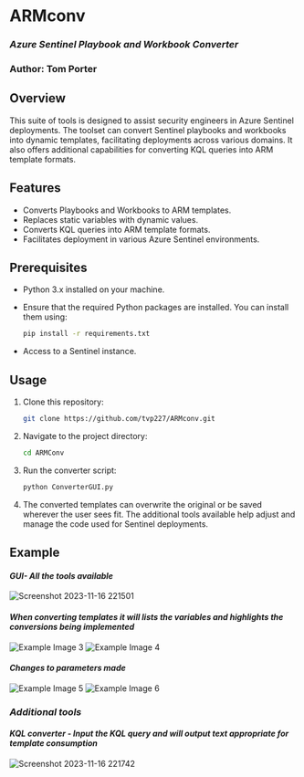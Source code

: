 # ARMconv 
### *Azure Sentinel Playbook and Workbook Converter*
### Author: Tom Porter

## Overview
This suite of tools is designed to assist security engineers in Azure Sentinel deployments. The toolset can convert Sentinel playbooks and workbooks into dynamic templates, facilitating deployments across various domains. It also offers additional capabilities for converting KQL queries into ARM template formats.

## Features

- Converts Playbooks and Workbooks to ARM templates.
- Replaces static variables with dynamic values.
- Converts KQL queries into ARM template formats.
- Facilitates deployment in various Azure Sentinel environments.

## Prerequisites

- Python 3.x installed on your machine.
- Ensure that the required Python packages are installed. You can install them using:

    ```bash
    pip install -r requirements.txt
    ```
- Access to a Sentinel instance.
  
## Usage

1. Clone this repository:

    ```bash
    git clone https://github.com/tvp227/ARMconv.git
    ```

2. Navigate to the project directory:

    ```bash
    cd ARMConv
    ```

3. Run the converter script:

    ```bash
    python ConverterGUI.py
    ```

4. The converted templates can overwrite the original or be saved wherever the user sees fit. The additional tools available help adjust and manage the code used for Sentinel deployments.

## Example
#### *GUI- All the tools available*

![Screenshot 2023-11-16 221501](https://github.com/tvp227/ARMconv/assets/46229276/ff8297ac-340a-40cd-b588-166440b3c8ae)

#### *When converting templates it will lists the variables and highlights the conversions being implemented*

![Example Image 3](https://github.com/tvp227/ARMconv/assets/46229276/50fda650-b493-4b49-bfac-081cc77c1258)
![Example Image 4](https://github.com/tvp227/ARMconv/assets/46229276/6d9675d7-107f-4935-b581-111bf2ab761f)

#### *Changes to parameters made*

![Example Image 5](https://github.com/tvp227/ARMconv/assets/46229276/b373388d-37d3-4bd0-8a76-ce8ccb3414d2) ![Example Image 6](https://github.com/tvp227/ARMconv/assets/46229276/01a11a0b-d6d7-4262-8d59-aa76b2eb5893)

### *Additional tools*
#### *KQL converter - Input the KQL query and will output text appropriate for template consumption*
![Screenshot 2023-11-16 221742](https://github.com/tvp227/ARMconv/assets/46229276/f741c975-e50a-4ce1-8762-fcbfb101e845)